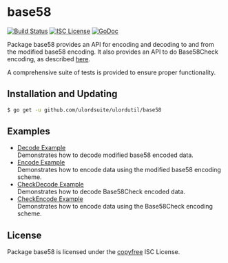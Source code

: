 base58
==========

[![Build Status](http://img.shields.io/travis/ulordsuite/ulordutil.svg)](https://travis-ci.org/ulordsuite/ulordutil)
[![ISC License](http://img.shields.io/badge/license-ISC-blue.svg)](http://copyfree.org)
[![GoDoc](https://img.shields.io/badge/godoc-reference-blue.svg)](http://godoc.org/github.com/ulordsuite/ulordutil/base58)

Package base58 provides an API for encoding and decoding to and from the
modified base58 encoding.  It also provides an API to do Base58Check encoding,
as described [here](https://en.bitcoin.it/wiki/Base58Check_encoding).

A comprehensive suite of tests is provided to ensure proper functionality.

## Installation and Updating

```bash
$ go get -u github.com/ulordsuite/ulordutil/base58
```

## Examples

* [Decode Example](http://godoc.org/github.com/ulordsuite/ulordutil/base58#example-Decode)  
  Demonstrates how to decode modified base58 encoded data.
* [Encode Example](http://godoc.org/github.com/ulordsuite/ulordutil/base58#example-Encode)  
  Demonstrates how to encode data using the modified base58 encoding scheme.
* [CheckDecode Example](http://godoc.org/github.com/ulordsuite/ulordutil/base58#example-CheckDecode)  
  Demonstrates how to decode Base58Check encoded data.
* [CheckEncode Example](http://godoc.org/github.com/ulordsuite/ulordutil/base58#example-CheckEncode)  
  Demonstrates how to encode data using the Base58Check encoding scheme.

## License

Package base58 is licensed under the [copyfree](http://copyfree.org) ISC
License.
